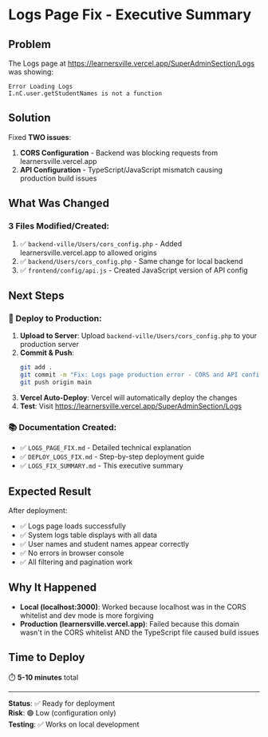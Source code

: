 # Logs Page Fix - Executive Summary

## Problem
The Logs page at https://learnersville.vercel.app/SuperAdminSection/Logs was showing:
```
Error Loading Logs
I.nC.user.getStudentNames is not a function
```

## Solution
Fixed **TWO issues**:

1. **CORS Configuration** - Backend was blocking requests from learnersville.vercel.app
2. **API Configuration** - TypeScript/JavaScript mismatch causing production build issues

## What Was Changed

### 3 Files Modified/Created:

1. ✅ `backend-ville/Users/cors_config.php` - Added learnersville.vercel.app to allowed origins
2. ✅ `backend/Users/cors_config.php` - Same change for local backend
3. ✅ `frontend/config/api.js` - Created JavaScript version of API config

## Next Steps

### 🚀 Deploy to Production:

1. **Upload to Server**: Upload `backend-ville/Users/cors_config.php` to your production server
2. **Commit & Push**: 
   ```bash
   git add .
   git commit -m "Fix: Logs page production error - CORS and API config"
   git push origin main
   ```
3. **Vercel Auto-Deploy**: Vercel will automatically deploy the changes
4. **Test**: Visit https://learnersville.vercel.app/SuperAdminSection/Logs

### 📚 Documentation Created:

- ✅ `LOGS_PAGE_FIX.md` - Detailed technical explanation
- ✅ `DEPLOY_LOGS_FIX.md` - Step-by-step deployment guide
- ✅ `LOGS_FIX_SUMMARY.md` - This executive summary

## Expected Result

After deployment:
- ✅ Logs page loads successfully
- ✅ System logs table displays with all data
- ✅ User names and student names appear correctly
- ✅ No errors in browser console
- ✅ All filtering and pagination work

## Why It Happened

- **Local (localhost:3000)**: Worked because localhost was in the CORS whitelist and dev mode is more forgiving
- **Production (learnersville.vercel.app)**: Failed because this domain wasn't in the CORS whitelist AND the TypeScript file caused build issues

## Time to Deploy
⏱️ **5-10 minutes** total

---

**Status**: ✅ Ready for deployment  
**Risk**: 🟢 Low (configuration only)  
**Testing**: ✅ Works on local development

